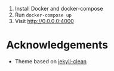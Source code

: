 1. Install Docker and docker-compose
2. Run `docker-compose up`
3. Visit http://0.0.0.0:4000

# Acknowledgements

* Theme based on [jekyll-clean](https://github.com/scotte/jekyll-clean)

